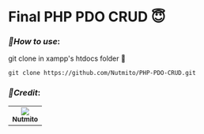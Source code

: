 <h1>Final PHP PDO CRUD 😇</h1>

### *📑How to use*:

git clone in xampp's htdocs folder 📂

    git clone https://github.com/Nutmito/PHP-PDO-CRUD.git


### *📜Credit*:

<table>
  <tr align="center">
    <td><a href="https://github.com/Nutmito"><img src="https://avatars.githubusercontent.com/u/91049342?s=100" /><br /><sub><b>Nutmito</b></sub></a></td>
  </tr>